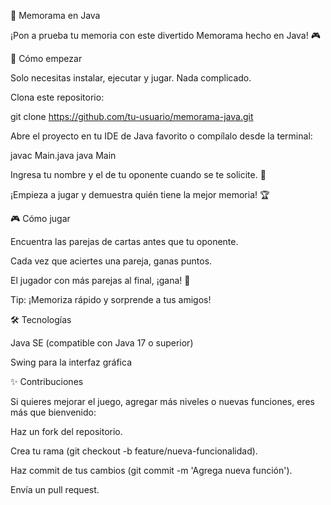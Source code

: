 🧠 Memorama en Java

¡Pon a prueba tu memoria con este divertido Memorama hecho en Java! 🎮

🚀 Cómo empezar

Solo necesitas instalar, ejecutar y jugar. Nada complicado.

Clona este repositorio:

git clone https://github.com/tu-usuario/memorama-java.git


Abre el proyecto en tu IDE de Java favorito o compílalo desde la terminal:

javac Main.java
java Main


Ingresa tu nombre y el de tu oponente cuando se te solicite. 📝

¡Empieza a jugar y demuestra quién tiene la mejor memoria! 🏆

🎮 Cómo jugar

Encuentra las parejas de cartas antes que tu oponente.

Cada vez que aciertes una pareja, ganas puntos.

El jugador con más parejas al final, ¡gana! 🎉

Tip: ¡Memoriza rápido y sorprende a tus amigos!

🛠️ Tecnologías

Java SE (compatible con Java 17 o superior)

Swing para la interfaz gráfica

✨ Contribuciones

Si quieres mejorar el juego, agregar más niveles o nuevas funciones, eres más que bienvenido:

Haz un fork del repositorio.

Crea tu rama (git checkout -b feature/nueva-funcionalidad).

Haz commit de tus cambios (git commit -m 'Agrega nueva función').

Envía un pull request.
